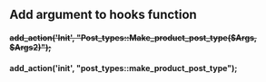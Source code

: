## Add argument to hooks function
####   ~~add_action('Init', "Post_types::Make_product_post_type($Args, $Args2)");~~
####   add_action('init', "post_types::make_product_post_type");
